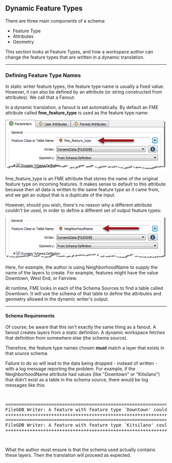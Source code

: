 ## Dynamic Feature Types ##

There are three main components of a schema:

- Feature Type
- Attributes
- Geometry

This section looks at Feature Types, and how a workspace author can change the feature types that are written in a dynamic translation.

---

### Defining Feature Type Names ###

In static writer feature types, the feature type name is usually a fixed value. However, it can also be defined by an attribute (or string constructed from attributes). We call that a Fanout.

In a dynamic translation, a fanout is set automatically. By default an FME attribute called **fme&#95;feature&#95;type** is used as the feature type name:

![](./Images/Img3.047.DynamicWriterFTParameter.png)

fme&#95;feature&#95;type is an FME attribute that stores the name of the original feature type on incoming features. It makes sense to default to this attribute because then all data is written to the same feature type as it came from, and we get an output that is a duplicate of the input.

However, should you wish, there's no reason why a different attribute couldn't be used, in order to define a different set of output feature types:

![](./Images/Img3.048.DynamicWriterFTParameterSet.png)

Here, for example, the author is using NeighborhoodName to supply the name of the layers to create. For example, features might have the value Downtown, West End, or Fairview.

At runtime, FME looks in each of the Schema Sources to find a table called Downtown. It will use the schema of that table to define the attributes and geometry allowed in the dynamic writer's output.

---

#### Schema Requirements ####

Of course, be aware that this isn't exactly the same thing as a fanout. A fanout creates layers from a static definition. A dynamic workspace fetches that definition from somewhere else (the schema source).

Therefore, the feature type names chosen **must** match a layer that exists in that source schema.

Failure to do so will lead to the data being dropped - instead of written - with a log message reporting the problem. For example, if the NeighborhoodName attribute had values (like "Downtown" or "Kitsilano") that didn't exist as a table in the schema source, there would be log messages like this:

<pre>
<p>
===========================================================================
FileGDB Writer: A feature with feature type `Downtown' could not be written
+++++++++++++++++++++++++++++++++++++++++++++++++++++++++++++++++++++++++++
===========================================================================
FileGDB Writer: A feature with feature type `Kitsilano' could not be written
+++++++++++++++++++++++++++++++++++++++++++++++++++++++++++++++++++++++++++
</p>
</pre>

What the author must ensure is that the schema used actually contains these layers. Then the translation will proceed as expected.
